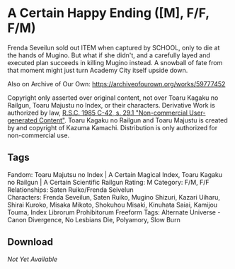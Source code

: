 # A Certain Happy Ending ([M], F/F, F/M)

Frenda Seveilun sold out ITEM when captured by SCHOOL, only to die at the hands of Mugino. But what if she didn't, and a carefully layed and executed plan succeeds in killing Mugino instead. A snowball of fate from that moment might just turn Academy City itself upside down.

Also on Archive of Our Own: <https://archiveofourown.org/works/59777452>

Copyright only asserted over original content, not over Toaru Kagaku no Railgun, Toaru Majustu no Index, or their characters. 
Derivative Work is authorized by law, [R.S.C. 1985 C-42, s. 29.1 "Non-commercial User-generated Content"](https://laws-lois.justice.gc.ca/eng/acts/C-42/page-6.html#h-103295). Toaru Kagaku no Railgun and Toaru Majustu is created by and copyright of Kazuma Kamachi. Distribution is only authorized for non-commercial use. 

## Tags

Fandom: Toaru Majutsu no Index | A Certain Magical Index, Toaru Kagaku no Railgun | A Certain Scientific Railgun
Rating: M
Category: F/M, F/F  
Relationships: Saten Ruiko/Frenda Seivelun  
Characters: Frenda Seveilun, Saten Ruiko, Mugino Shizuri, Kazari Uiharu, Shirai Kuroko, Misaka Mikoto, Shokuhou Misaki, Kinuhata Saiai, Kamijou Touma, Index Librorum Prohibitorum
Freeform Tags: Alternate Universe - Canon Divergence, No Lesbians Die, Polyamory, Slow Burn

## Download

*Not Yet Available*

<!-- [epub](https://github.com/chorman0773/stories/releases/latest/download/a-certain-happy-ending.epub) -->
